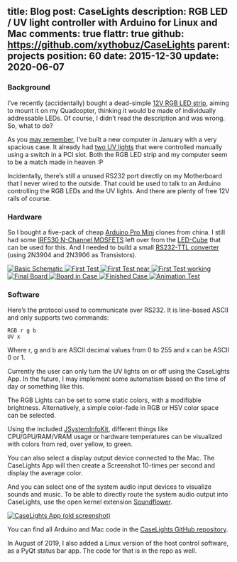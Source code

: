 title: Blog
post: CaseLights
description: RGB LED / UV light controller with Arduino for Linux and Mac
comments: true
flattr: true
github: https://github.com/xythobuz/CaseLights
parent: projects
position: 60
date: 2015-12-30
update: 2020-06-07
---

### Background

I’ve recently (accidentally) bought a dead-simple [12V RGB LED strip](http://www.hobbyking.com/hobbyking/store/__28515__LED_Red_Green_Blue_RGB_Strip_50cm_w_Flying_Lead.html), aiming to mount it on my Quadcopter, thinking it would be made of individually addressable LEDs. Of course, I didn’t read the description and was wrong. So, what to do?

As you [may remember](2015_01_31_hackintosh.html), I’ve built a new computer in January with a very spacious case. It already had [two UV lights](http://www.aquatuning.de/modding/kathoden/13168/revoltec-kaltlicht-kathode-30cm-twin-set-uv-rev.-2) that were controlled manually using a switch in a PCI slot. Both the RGB LED strip and my computer seem to be a match made in heaven :P

Incidentally, there’s still a unused RS232 port directly on my Motherboard that I never wired to the outside. That could be used to talk to an Arduino controlling the RGB LEDs and the UV lights. And there are plenty of free 12V rails of course.

### Hardware

So I bought a five-pack of cheap [Arduino Pro Mini](https://www.arduino.cc/en/Main/ArduinoBoardProMini) clones from china. I still had some [IRF530 N-Channel MOSFETS](https://arduinodiy.wordpress.com/2012/05/02/using-mosfets-with-ttl-levels/) left over from the [LED-Cube](ledcube.html) that can be used for this. And I needed to build a small [RS232-TTL converter](http://picprojects.org.uk/projects/simpleSIO/ssio.htm) (using 2N3904 and 2N3906 as Transistors).

<div class="lightgallery">
    <a href="img/CaseLights-schem.png">
        <img src="img/CaseLights-schem_small.png" alt="Basic Schematic">
    </a>
    <a href="img/CL_Test1.jpg">
        <img src="img/CL_Test1_small.jpg" alt="First Test">
    </a>
    <a href="img/CL_Test2.jpg">
        <img src="img/CL_Test2_small.jpg" alt="First Test near">
    </a>
    <a href="img/CL_Test3.jpg">
        <img src="img/CL_Test3_small.jpg" alt="First Test working">
    </a>
    <a href="img/CL_Final1.jpg">
        <img src="img/CL_Final1_small.jpg" alt="Final Board">
    </a>
    <a href="img/CL_Final2.jpg">
        <img src="img/CL_Final2_small.jpg" alt="Board in Case">
    </a>
    <a href="img/CL_Final3.jpg">
        <img src="img/CL_Final3_small.jpg" alt="Finished Case">
    </a>
    <a href="img/CL_gif.gif">
        <img src="img/CL_gif_small.gif" alt="Animation Test">
    </a>
</div>

### Software

Here’s the protocol used to communicate over RS232. It is line-based ASCII and only supports two commands:

    RGB r g b
    UV x

Where r, g and b are ASCII decimal values from 0 to 255 and x can be ASCII 0 or 1.

Currently the user can only turn the UV lights on or off using the CaseLights App. In the future, I may implement some automatism based on the time of day or something like this.

The RGB Lights can be set to some static colors, with a modifiable brightness. Alternatively, a simple color-fade in RGB or HSV color space can be selected.

Using the included [JSystemInfoKit](https://github.com/jBot-42/JSystemInfoKit), different things like CPU/GPU/RAM/VRAM usage or hardware temperatures can be visualized with colors from red, over yellow, to green.

You can also select a display output device connected to the Mac. The CaseLights App will then create a Screenshot 10-times per second and display the average color.

And you can select one of the system audio input devices to visualize sounds and music. To be able to directly route the system audio output into CaseLights, use the open kernel extension [Soundflower](https://github.com/mattingalls/Soundflower).

<div class="lightgallery">
    <a href="img/CaseLights.png">
        <img src="img/CaseLights_small.png" alt="CaseLights App (old screenshot)">
    </a>
</div>

You can find all Arduino and Mac code in the [CaseLights GitHub repository](https://github.com/xythobuz/CaseLights).

In August of 2019, I also added a Linux version of the host control software, as a PyQt status bar app.
The code for that is in the repo as well.
